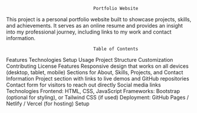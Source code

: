                                      Portfolio Website
This project is a personal portfolio website built to showcase projects, skills, and achievements. It serves as an online resume and provides an insight into
my professional journey, including links to my work and contact information.

                                     Table of Contents
Features
Technologies
Setup
Usage
Project Structure
Customization
Contributing
License
                                                Features
Responsive design that works on all devices (desktop, tablet, mobile)
Sections for About, Skills, Projects, and Contact Information
Project section with links to live demos and GitHub repositories
Contact form for visitors to reach out directly
Social media links
                                             Technologies
Frontend: HTML, CSS, JavaScript
Frameworks: Bootstrap (optional for styling), or Tailwind CSS (if used)
Deployment: GitHub Pages / Netlify / Vercel (for hosting)
Setup
